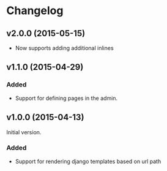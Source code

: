 # Changelog

<!---
Boilerplate:

## vX.X.X (YYYY-MM-DD)

### Added

### Deprecated

### Removed

### Fixed

### Security
-->

## v2.0.0 (2015-05-15)

- Now supports adding additional inlines

## v1.1.0 (2015-04-29)

### Added

- Support for defining pages in the admin.

## v1.0.0 (2015-04-13)

Initial version.

### Added

- Support for rendering django templates based on url path
